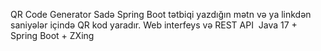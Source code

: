 QR Code Generator
Sadə Spring Boot tətbiqi yazdığın mətn və ya linkdən saniyələr içində QR kod yaradır. 
 Web interfeys və REST API
️ Java 17 + Spring Boot + ZXing
